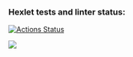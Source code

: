 ### Hexlet tests and linter status:
[![Actions Status](https://github.com/Rimul1/java-project-lvl1/workflows/hexlet-check/badge.svg)](https://github.com/Rimul1/java-project-lvl1/actions)


<a href="https://codeclimate.com/github/Rimul1/java-project-lvl1/maintainability"><img src="https://api.codeclimate.com/v1/badges/eb078b11f74842c5a6d8/maintainability" /></a>